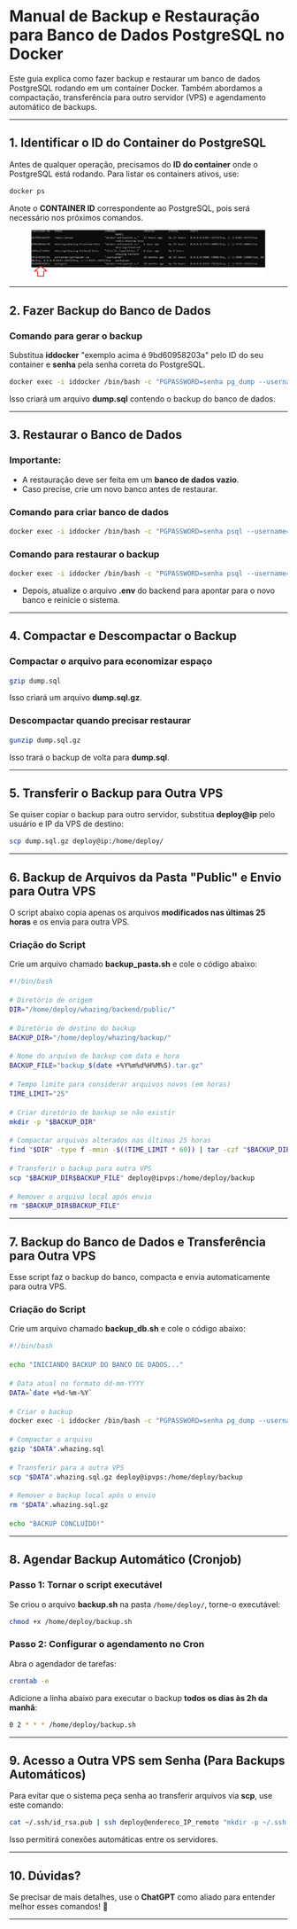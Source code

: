 # Manual de Backup e Restauração para Banco de Dados PostgreSQL no Docker

Este guia explica como fazer backup e restaurar um banco de dados PostgreSQL rodando em um container Docker. Também abordamos a compactação, transferência para outro servidor (VPS) e agendamento automático de backups.

***

## **1. Identificar o ID do Container do PostgreSQL**

Antes de qualquer operação, precisamos do **ID do container** onde o PostgreSQL está rodando. Para listar os containers ativos, use:

```bash
docker ps
```

Anote o **CONTAINER ID** correspondente ao PostgreSQL, pois será necessário nos próximos comandos.

<figure><img src="../../.gitbook/assets/image.png" alt=""><figcaption></figcaption></figure>

***

## **2. Fazer Backup do Banco de Dados**

### **Comando para gerar o backup**

Substitua **iddocker** "exemplo acima é 9bd60958203a" pelo ID do seu container e **senha** pela senha correta do PostgreSQL.

```bash
docker exec -i iddocker /bin/bash -c "PGPASSWORD=senha pg_dump --username=whazing --dbname=postgres" > dump.sql
```

Isso criará um arquivo **dump.sql** contendo o backup do banco de dados.

***

## **3. Restaurar o Banco de Dados**

### **Importante:**

* A restauração deve ser feita em um **banco de dados vazio**.
* Caso precise, crie um novo banco antes de restaurar.

### **Comando para criar banco de dados**

```bash
docker exec -i iddocker /bin/bash -c "PGPASSWORD=senha psql --username=whazing --dbname=postgres -c 'CREATE DATABASE novobanco;'"
```

### **Comando para restaurar o backup**

```bash
docker exec -i iddocker /bin/bash -c "PGPASSWORD=senha psql --username=whazing --dbname=novobanco" < dump.sql
```

* Depois, atualize o arquivo **.env** do backend para apontar para o novo banco e reinicie o sistema.

***

## **4. Compactar e Descompactar o Backup**

### **Compactar o arquivo para economizar espaço**

```bash
gzip dump.sql
```

Isso criará um arquivo **dump.sql.gz**.

### **Descompactar quando precisar restaurar**

```bash
gunzip dump.sql.gz
```

Isso trará o backup de volta para **dump.sql**.

***

## **5. Transferir o Backup para Outra VPS**

Se quiser copiar o backup para outro servidor, substitua **deploy@ip** pelo usuário e IP da VPS de destino:

```bash
scp dump.sql.gz deploy@ip:/home/deploy/
```

***

## **6. Backup de Arquivos da Pasta "Public" e Envio para Outra VPS**

O script abaixo copia apenas os arquivos **modificados nas últimas 25 horas** e os envia para outra VPS.

### **Criação do Script**

Crie um arquivo chamado **backup\_pasta.sh** e cole o código abaixo:

```bash
#!/bin/bash

# Diretório de origem
DIR="/home/deploy/whazing/backend/public/"

# Diretório de destino do backup
BACKUP_DIR="/home/deploy/whazing/backup/"

# Nome do arquivo de backup com data e hora
BACKUP_FILE="backup_$(date +%Y%m%d%H%M%S).tar.gz"

# Tempo limite para considerar arquivos novos (em horas)
TIME_LIMIT="25"

# Criar diretório de backup se não existir
mkdir -p "$BACKUP_DIR"

# Compactar arquivos alterados nas últimas 25 horas
find "$DIR" -type f -mmin -$((TIME_LIMIT * 60)) | tar -czf "$BACKUP_DIR$BACKUP_FILE" -T -

# Transferir o backup para outra VPS
scp "$BACKUP_DIR$BACKUP_FILE" deploy@ipvps:/home/deploy/backup

# Remover o arquivo local após envio
rm "$BACKUP_DIR$BACKUP_FILE"
```

***

## **7. Backup do Banco de Dados e Transferência para Outra VPS**

Esse script faz o backup do banco, compacta e envia automaticamente para outra VPS.

### **Criação do Script**

Crie um arquivo chamado **backup\_db.sh** e cole o código abaixo:

```bash
#!/bin/bash

echo "INICIANDO BACKUP DO BANCO DE DADOS..."

# Data atual no formato dd-mm-YYYY
DATA=`date +%d-%m-%Y`

# Criar o backup
docker exec -i iddocker /bin/bash -c "PGPASSWORD=senha pg_dump --username=whazing --dbname=postgres" > "$DATA".whazing.sql

# Compactar o arquivo
gzip "$DATA".whazing.sql

# Transferir para a outra VPS
scp "$DATA".whazing.sql.gz deploy@ipvps:/home/deploy/backup

# Remover o backup local após o envio
rm "$DATA".whazing.sql.gz

echo "BACKUP CONCLUÍDO!"
```

***

## **8. Agendar Backup Automático (Cronjob)**

### **Passo 1: Tornar o script executável**

Se criou o arquivo **backup.sh** na pasta `/home/deploy/`, torne-o executável:

```bash
chmod +x /home/deploy/backup.sh
```

### **Passo 2: Configurar o agendamento no Cron**

Abra o agendador de tarefas:

```bash
crontab -e
```

Adicione a linha abaixo para executar o backup **todos os dias às 2h da manhã**:

```bash
0 2 * * * /home/deploy/backup.sh
```

***

## **9. Acesso a Outra VPS sem Senha (Para Backups Automáticos)**

Para evitar que o sistema peça senha ao transferir arquivos via **scp**, use este comando:

```bash
cat ~/.ssh/id_rsa.pub | ssh deploy@endereco_IP_remoto "mkdir -p ~/.ssh && cat >> ~/.ssh/authorized_keys"
```

Isso permitirá conexões automáticas entre os servidores.

***

## **10. Dúvidas?**

Se precisar de mais detalhes, use o **ChatGPT** como aliado para entender melhor esses comandos! 🚀

***
